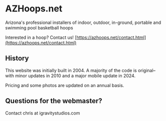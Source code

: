 # AZHoops.net

Arizona's professional installers of indoor, outdoor, in-ground, portable and swimming pool basketball hoops

Interested in a hoop? Contact us! [https://azhoops.net/contact.html](https://azhoops.net/contact.html)

## History

This website was initially built in 2004. A majority of the code is original– with minor updates in 2010 and a major mobile update in 2024.

Pricing and some photos are updated on an annual basis.

## Questions for the webmaster?

Contact chris at igravitystudios.com
